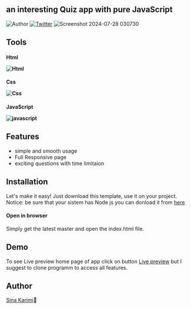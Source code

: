 ## an interesting Quiz app with pure JavaScript
![Author](https://img.shields.io/badge/author-%40sinakarimiorg-blue.svg)
[![Twitter](https://img.shields.io/twitter/url/https/github.com/sinakarimiorg/my-login/.svg?style=social)](https://x.com/itsSinakarimi)
![Screenshot 2024-07-28 030730](https://github.com/user-attachments/assets/72d7b99a-b16d-4aab-8674-a6236d46e4e6)

## Tools
<h4>Html
  
![Html](https://img.shields.io/badge/HTML5-E34F26?style=for-the-badge&logo=html5&logoColor=white)
</h4>
<h4>Css

![Css](https://img.shields.io/badge/CSS3-1572B6?style=for-the-badge&logo=css3&logoColor=white)
</h4> 
<h4>JavaScript

![javascript](https://img.shields.io/badge/JavaScript-323330?style=for-the-badge&logo=javascript&logoColor=F7DF1E)
</h4> 

## Features
- simple and smooth usage
- Full Responsive page
- exciting questions with time limitaion

## Installation
Let's make it easy! Just download this template, use it on your project. <br>
Notice: be sure that your sistem has Node js you can donload it from [here](https://nodejs.org/en/download/prebuilt-installer)

<h4>Open in browser</h4>
Simply get the latest master and open the index.html file.

## Demo
To see Live preview home page of app click on button
[Live preview](https://sinakarimiorg.github.io/Quiz-App/)
but I suggest to clone programm to access all features.

## Author
[Sina Karimi](https://github.com/sinakarimiorg)🫰
